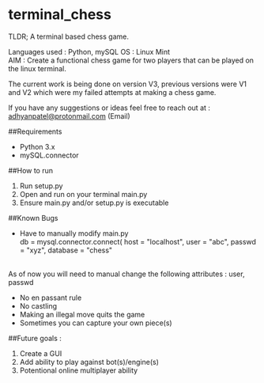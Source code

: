 # terminal_chess
TLDR; A terminal based chess game.

Languages used : Python, mySQL
OS : Linux Mint </br>
AIM : Create a functional chess game for two players that can be played on the linux terminal.

The current work is being done on version V3, previous versions were V1 and V2 which were my failed attempts at making a chess game. 

If you have any suggestions or ideas feel free to reach out at : adhyanpatel@protonmail.com (Email)

##Requirements
* Python 3.x
* mySQL.connector

##How to run
1. Run setup.py 
2. Open and run on your terminal main.py
3. Ensure main.py and/or setup.py is executable
  
##Known Bugs
* Have to manually modify main.py </br>
db = mysql.connector.connect(
    host = "localhost",
    user = "abc",
    passwd = "xyz",
    database = "chess"
</br>
As of now you will need to manual change the following attributes : user, passwd

* No en passant rule
* No castling
* Making an illegal move quits the game 
* Sometimes you can capture your own piece(s)

##Future goals : 
  1. Create a GUI
  2. Add ability to play against bot(s)/engine(s)
  3. Potentional online multiplayer ability
